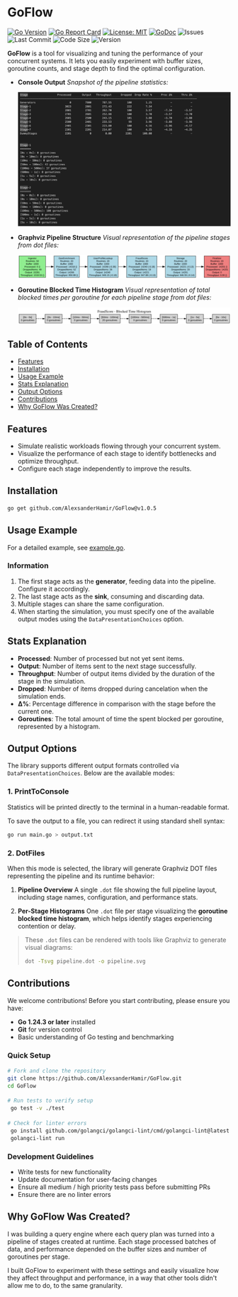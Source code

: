 # GoFlow

[![Go Version](https://img.shields.io/badge/Go-1.24%2B-blue)](https://golang.org)
[![Go Report Card](https://goreportcard.com/badge/github.com/AlexsanderHamir/GoFlow)](https://goreportcard.com/report/github.com/AlexsanderHamir/GoFlow)
[![License: MIT](https://img.shields.io/badge/License-MIT-yellow.svg)](https://opensource.org/licenses/MIT)
[![GoDoc](https://godoc.org/github.com/AlexsanderHamir/GoFlow?status.svg)](https://godoc.org/github.com/AlexsanderHamir/GoFlow/pkg/simulator)
![Issues](https://img.shields.io/github/issues/AlexsanderHamir/GoFlow)
![Last Commit](https://img.shields.io/github/last-commit/AlexsanderHamir/GoFlow)
![Code Size](https://img.shields.io/github/languages/code-size/AlexsanderHamir/GoFlow)
![Version](https://img.shields.io/github/v/tag/AlexsanderHamir/GoFlow?sort=semver)

**GoFlow** is a tool for visualizing and tuning the performance of your concurrent systems. It lets you easily experiment with buffer sizes, goroutine counts, and stage depth to find the optimal configuration.

- **Console Output**
  _Snapshot of the pipeline statistics:_

  ![Example Pipeline Visualization](example.png)

- **Graphviz Pipeline Structure**
  _Visual representation of the pipeline stages from dot files:_

  ![Pipeline Diagram](pipeline.svg)

- **Goroutine Blocked Time Histogram**
  _Visual representation of total blocked times per goroutine for each pipeline stage from dot files:_

  ![Goroutine Diagram](fraud.svg)

## Table of Contents

- [Features](#features)
- [Installation](#installation)
- [Usage Example](#usage-example)
- [Stats Explanation](#stats-explanation)
- [Output Options](#output-options)
- [Contributions](#contributions)
- [Why GoFlow Was Created?](#why-goflow-was-created)

## Features

- Simulate realistic workloads flowing through your concurrent system.
- Visualize the performance of each stage to identify bottlenecks and optimize throughput.
- Configure each stage independently to improve the results.

## Installation

```sh
go get github.com/AlexsanderHamir/GoFlow@v1.0.5
```

## Usage Example

For a detailed example, see [example.go](code_example/example.go).

### Information

1. The first stage acts as the **generator**, feeding data into the pipeline. Configure it accordingly.
2. The last stage acts as the **sink**, consuming and discarding data.
3. Multiple stages can share the same configuration.
4. When starting the simulation, you must specify one of the available output modes using the `DataPresentationChoices` option.

## Stats Explanation

- **Processed**: Number of processed but not yet sent items.
- **Output**: Number of items sent to the next stage successfully.
- **Throughput**: Number of output items divided by the duration of the stage in the simulation.
- **Dropped**: Number of items dropped during cancelation when the simulation ends.
- **Δ%**: Percentage difference in comparison with the stage before the current one.
- **Goroutines**: The total amount of time the spent blocked per goroutine, represented by a histogram.

## Output Options

The library supports different output formats controlled via `DataPresentationChoices`. Below are the available modes:

### 1. **PrintToConsole**

Statistics will be printed directly to the terminal in a human-readable format.

To save the output to a file, you can redirect it using standard shell syntax:

```bash
go run main.go > output.txt
```

### 2. **DotFiles**

When this mode is selected, the library will generate Graphviz DOT files representing the pipeline and its runtime behavior:

1. **Pipeline Overview**
   A single `.dot` file showing the full pipeline layout, including stage names, configuration, and performance stats.

2. **Per-Stage Histograms**
   One `.dot` file per stage visualizing the **goroutine blocked time histogram**, which helps identify stages experiencing contention or delay.

> These `.dot` files can be rendered with tools like Graphviz to generate visual diagrams:
>
> ```bash
> dot -Tsvg pipeline.dot -o pipeline.svg
> ```

## Contributions

We welcome contributions! Before you start contributing, please ensure you have:

- **Go 1.24.3 or later** installed
- **Git** for version control
- Basic understanding of Go testing and benchmarking

### Quick Setup

```bash
# Fork and clone the repository
git clone https://github.com/AlexsanderHamir/GoFlow.git
cd GoFlow

# Run tests to verify setup
 go test -v ./test

# Check for linter errors
 go install github.com/golangci/golangci-lint/cmd/golangci-lint@latest
 golangci-lint run
```

### Development Guidelines

- Write tests for new functionality
- Update documentation for user-facing changes
- Ensure all medium / high priority tests pass before submitting PRs
- Ensure there are no linter errors

## Why GoFlow Was Created?

I was building a query engine where each query plan was turned into a pipeline of stages created at runtime. Each stage processed batches of data, and performance depended on the buffer sizes and number of goroutines per stage.

I built GoFlow to experiment with these settings and easily visualize how they affect throughput and performance, in a way that other tools didn't allow me to do, to the same granularity.
